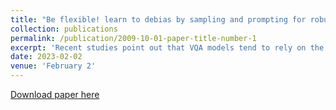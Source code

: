 ```yaml
---
title: "Be flexible! learn to debias by sampling and prompting for robust visual question answering"
collection: publications
permalink: /publication/2009-10-01-paper-title-number-1
excerpt: 'Recent studies point out that VQA models tend to rely on the language prior in the training data to answer the questions, which prevents the VQA model from generalization on the out-of-distribution test data. To address this problem, approaches are designed to reduce the language distribution prior effect by constructing negative image–question pairs, while they cannot provide the proper visual reason for answering the question. In this paper, we present a new debiasing framework for VQA by Learning to Sample paired image–question and Prompt for given question (LSP). Specifically, we construct the negative image–question pairs with certain sampling rate to prevent the model from overly relying on the visual shortcut content. Notably, question types provide a strong hint for answering the questions. We utilize question type to constrain the sampling process for negative question–image pairs, and further learn the question type-guided prompt for better question comprehension. Extensive experiments on two public benchmarks, VQA-CP v2 and VQA v2, demonstrate that our model achieves new state-of-the-art results in overall accuracy.'
date: 2023-02-02
venue: 'February 2'
---
```

[Download paper here](https://lemonqc.github.io/files/1-s2.0-S030645732300033X-main.pdf)

